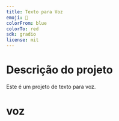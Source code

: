 ```yaml
---
title: Texto para Voz
emoji: 🏃
colorFrom: blue
colorTo: red
sdk: gradio
license: mit
---
```


# Descrição do projeto
Este é um projeto de texto para voz.
# voz
